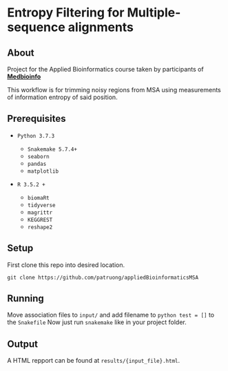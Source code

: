 # Entropy Filtering for Multiple-sequence alignments
## About
Project for the Applied Bioinformatics course taken by participants of [**Medbioinfo**](http://www.medbioinfo.se/)

This workflow is for trimming noisy regions from MSA using measurements of information entropy of said position. 

## Prerequisites
+ `Python 3.7.3`
  + `Snakemake 5.7.4+`
  + `seaborn`
  + `pandas`
  + `matplotlib`

+ `R 3.5.2 +`
  + `biomaRt`
  + `tidyverse`
  + `magrittr`
  + `KEGGREST`
  + `reshape2`


## Setup
First clone this repo into desired location.
```
git clone https://github.com/patruong/appliedBioinformaticsMSA                   
```

## Running
Move association files to `input/` and add filename to `python test = []` to the `Snakefile`
Now just run `snakemake` like in your project folder.

## Output
A HTML repport can be found at `results/{input_file}.html`.

